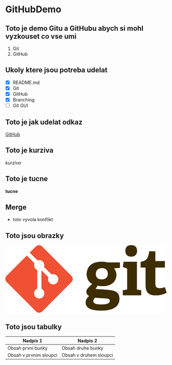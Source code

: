 # GitHubDemo

## Toto je demo Gitu a GitHubu abych si mohl vyzkouset co vse umi
1. Git
1. GitHub


## Ukoly ktere jsou potreba udelat
- [x] README.md
- [x] Git
- [x] GitHub
- [x] Branching
- [ ] Git GUI

## Toto je jak udelat odkaz
[GitHub](https://github.com)

## Toto je kurziva
*kurziva*

## Toto je tucne
**tucne**


## Merge
-  toto vyvola konflikt

## Toto jsou obrazky
![GitHub Logo](/images/logo.png)

## Toto jsou tabulky

Nadpis 1 | Nadpis 2
------------ | -------------
Obsah prvni bunky | Obsah druhe bunky
Obsah v prvnim sloupci | Obsah v druhem sloupci

